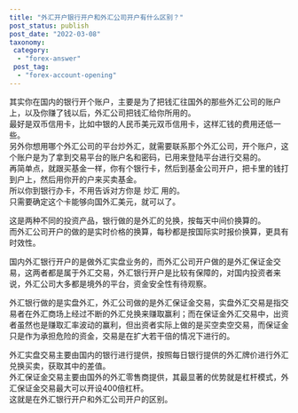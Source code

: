 ```yaml
---
title: "外汇开户银行开户和外汇公司开户有什么区别？"
post_status: publish
post_date: "2022-03-08"
taxonomy:
 category: 
  - "forex-answer"
 post_tag: 
  - "forex-account-opening"
---
```


其实你在国内的银行开个账户，主要是为了把钱汇往国外的那些外汇公司的账户上，以及你赚了钱以后，外汇公司把钱汇给你所用的。  
最好是双币信用卡，比如中银的人民币美元双币信用卡，这样汇钱的费用还低一些。  
另外你想用哪个外汇公司的平台炒外汇，就需要联系那个外汇公司，开个账户，这个账户是为了拿到交易平台的账户名和密码，已用来登陆平台进行交易的。  
再简单点，就跟买基金一样，你有个银行卡，然后到基金公司开户，把卡里的钱打到户上，然后用你开的户来买卖基金。  
所以你到银行办卡，不用告诉对方你是 炒汇 用的。  
只需要确定这个卡能够向国外汇美元，就可以了。  

这是两种不同的投资产品，银行做的是外汇的兑换，按每天中间价换算的。  
而外汇公司开户的做的是实时价格的换算，每秒都是按国际实时报价换算，更具有时效性。  

国内外汇银行开户的是做外汇实盘业务的，而外汇公司开户做的是外汇保证金交易，这两者都是属于外汇交易，外汇银行开户是比较有保障的，对国内投资者来说，外汇公司大多都是境外的平台，资金安全性有待观察。  

外汇银行做的是实盘外汇，外汇公司做的是外汇保证金交易，实盘外汇交易是指交易者在外汇商场上经过不断的外汇兑换来赚取赢利；而在保证金外汇交易中，出资者虽然也是赚取汇率波动的赢利，但出资者实际上做的是买空卖空交易，而保证金只是作为承担危险的资金，交易是在扩大若干倍的情况下进行的。  

外汇实盘交易主要由国内的银行进行提供，按照每日银行提供的外汇牌价进行外汇兑换买卖，获取其中的差值。  
外汇保证金交易主要由国外的外汇零售商提供，其最显著的优势就是杠杆模式，外汇保证金交易最大可以开设400倍杠杆。  
这就是在外汇银行开户和外汇公司开户的区别。
